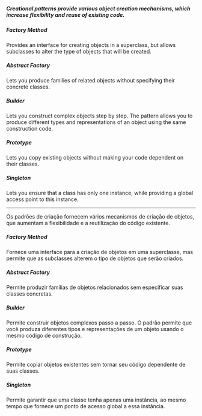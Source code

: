 ##### Creational patterns provide various object creation mechanisms, which increase flexibility and reuse of existing code.

##### Factory Method
Provides an interface for creating objects in a superclass, but allows subclasses to alter the type of objects that will be created.

##### Abstract Factory
Lets you produce families of related objects without specifying their concrete classes.

##### Builder
Lets you construct complex objects step by step. The pattern allows you to produce different types and representations of an object using the same construction code.

##### Prototype
Lets you copy existing objects without making your code dependent on their classes.

##### Singleton
Lets you ensure that a class has only one instance, while providing a global access point to this instance.

--------------------------------------------------------------------------------------------------------------------

Os padrões de criação fornecem vários mecanismos de criação de objetos, que aumentam a flexibilidade e a reutilização do código existente.

##### Factory Method
Fornece uma interface para a criação de objetos em uma superclasse, mas permite que as subclasses alterem o tipo de objetos que serão criados.

##### Abstract Factory
Permite produzir famílias de objetos relacionados sem especificar suas classes concretas.

##### Builder
Permite construir objetos complexos passo a passo. O padrão permite que você produza diferentes tipos e representações de um objeto usando o mesmo código de construção.

##### Prototype
Permite copiar objetos existentes sem tornar seu código dependente de suas classes.

##### Singleton
Permite garantir que uma classe tenha apenas uma instância, ao mesmo tempo que fornece um ponto de acesso global a essa instância.